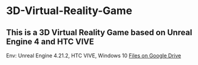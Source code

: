 # 3D-Virtual-Reality-Game
## This is a 3D Virtual Reality Game based on Unreal Engine 4 and HTC VIVE

Env: Unreal Engine 4.21.2, HTC VIVE, Windows 10
[Files on Google Drive](https://drive.google.com/open?id=1hbQfRrkPYkCB4kGMMEIa9MuuKcPLbmxJ)
